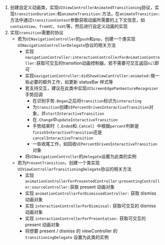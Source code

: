 1. 创建自定义动画类，实现`UIViewControllerAnimatedTransitioning`协议，实现`transitionDuration:`和`animateTransition:`方法，在`animateTransition:`方法中通过`transitionContext`参数获取动画所需要的上下文信息，如`containView`、`fromVC`、`toVC`等，然后进行自定义动画的实现
2. 实现`transition`需要的协议
	- 若为`UINavigationController`的`push`和`pop`，创建一个类实现`UINavigationControllerDelegate`协议的相关方法
		- 实现`navigationController:interactionControllerForAnimationController:`获取可交互的transition动画控制器，若不需要可交互返回`nil`即可
		- 实现`navigationController:didShowViewController:animated:`做一些必要的额外工作，如更新 statusBar 样式等
		- 若支持交互，建议在此类中实现`UIScreenEdgePanGestureRecognizer`手势回调
			- 在识别手势`.Began`之后将`transition`标识为`interacting`
			- 为`transition`创建`UIPercentDrivenInteractiveTransition`对象，并`startInteractiveTransition`
			- 在`.Change`中`updateInteractiveTransition`
			- 手势结束时（`.Ended`和`.Cancel`）中根据`percent`判断是`finishInteractiveTransition`还是`cancelInteractiveTransition`
			- 一些收尾工作，如回收`UIPercentDrivenInteractiveTransition`对象
		- 将`UINavigationController`的`delegate`设置为此类的实例
	- 若为`PresentTransition`，创建一个类实现`UIViewControllerTransitioningDelegate`协议的相关方法
		- 实现`animationControllerForPresentedController:presentingController:sourceController:`获取 present 动画对象
		- 实现 `animationControllerForDismissedController:` 获取 dismiss 动画对象
		- 实现 `interactionControllerForDismissal:` 获取可交互的 dismiss 动画对象
		- 实现 `interactionControllerForPresentation:` 获取可交互的  present  动画对象
		- 将想要 present / dismiss 的 viewController 的 `transitioningDelegate` 设置为此类的实例
